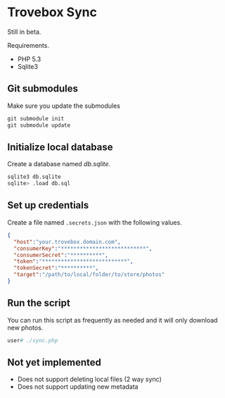 Trovebox Sync
=============

Still in beta.

Requirements.
  * PHP 5.3
  * Sqlite3

## Git submodules

Make sure you update the submodules
```php
git submodule init
git submodule update
```


## Initialize local database

Create a database named *db.sqlite*.
```sh
sqlite3 db.sqlite
sqlite> .load db.sql
```

## Set up credentials

Create a file named `.secrets.json` with the following values.
```json
{
  "host":"your.trovebox.domain.com",
  "consumerKey":"***************************",
  "consumerSecret":"**********",
  "token":"***************************",
  "tokenSecret":"**********",
  "target":"/path/to/local/folder/to/store/photos"
}

```

## Run the script

You can run this script as frequently as needed and it will only download new photos.
```php
user# ./sync.php
```

## Not yet implemented

  * Does not support deleting local files (2 way sync)
  * Does not support updating new metadata
